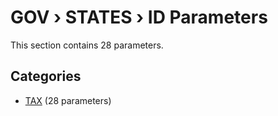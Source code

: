 # GOV › STATES › ID Parameters

This section contains 28 parameters.

## Categories

- [TAX](tax/index.md) (28 parameters)
